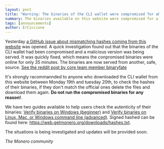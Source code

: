 ```yaml
---
layout: post
title: "Warning: The binaries of the CLI wallet were compromised for abut 35 minutes"
summary: The binaries available on this website were compromised for a brief time
tags: [announcements]
author: ErCiccione
---
```


Yesterday [a GitHub issue about mismatching hashes coming from this website](https://github.com/monero-project/monero/issues/6151) was opened. A quick investigation found out that the binaries of the CLI wallet had been compromised and a malicious version was being served. It was quickly fixed, which means the conpromised binaries were online for only 35 minutes. The binaries are now served from another, safe, source. [See the reddit post by core team member binaryfate](https://www.reddit.com/r/Monero/comments/dyfozs/security_warning_cli_binaries_available_on/)

It's strongly racommannded to anyone who downloaded the CLI wallet from this website between Monday 19th and tuesday 20th, to check the hashes of their binaries, if they don't match the official ones delete the files and download them again. <b>Do not run the compromised binaries for any reason!</b>.

We have two guides available to help users check the autenticity of their binaries: <a href="{{site.baseurl}}/resources/user-guides/verification-windows-beginner.html">Verify binaries on Windows (beginner)</a> and <a href="{{site.baseurl}}/resources/user-guides/verification-allos-advanced.html">Verify binaries on Linux, Mac, or Windows command line (advanced)</a>. Signed hashed can be found here: https://web.getmonero.org/downloads/hashes.txt.

The situations is being investigated and updates will be provided soon.

<i>The Monero community</i>
